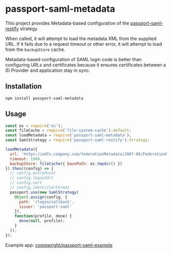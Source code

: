 # passport-saml-metadata

This project provides Metadata-based configuration of the [passport-saml-restify](http://npmjs.org/packages/passport-saml-restify) strategy.

When called, it will attempt to load the metadata XML from the supplied URL. If it fails due to a request timeout or other error, it will attempt to load from the `backupStore` cache.

Metadata-based configuration of SAML login code is better than configuring URLs and certificates because it ensures certificates between a ID Provider and application stay in sync.

## Installation

```
npm install passport-saml-metadata
```

## Usage

```javascript
const os = require('os');
const fileCache = require('file-system-cache').default;
const loadMetadata = require('passport-saml-metadata');
const SamlStrategy = require('passport-saml-restify').Strategy;

loadMetadata({
  url: 'https://adfs.company.com/federationMetadata/2007-06/FederationMetadata.xml',
  timeout: 1500,
  backupStore: fileCache({ basePath: os.tmpdir() })
}).then((config) => {
  // config.entryPoint
  // config.logoutUrl
  // config.cert
  // config.identifierFormat
  passport.use(new SamlStrategy(
    Object.assign(config, {
      path: '/login/callback',
      issuer: 'passport-saml'
    }),
    function(profile, done) {
      done(null, profile);
    }
  ));
});
```

Example app: [compwright/passport-saml-example](https://github.com/compwright/passport-saml-example)
